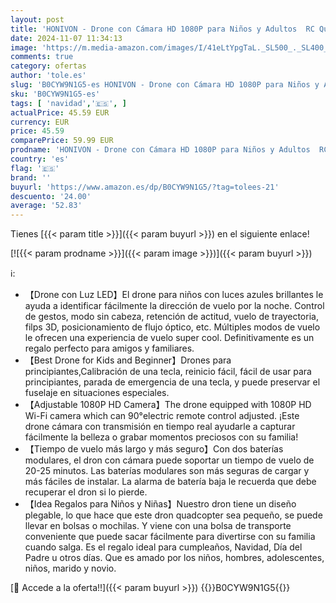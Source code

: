 ```yaml
---
layout: post
title: 'HONIVON - Drone con Cámara HD 1080P para Niños y Adultos  RC Quadcopter Drone Plegable para Principiantes  Juguetes para Niños y Niñas Regalos Navidad  Green '
date: 2024-11-07 11:34:13
image: 'https://m.media-amazon.com/images/I/41eLtYpgTaL._SL500_._SL400_.jpg'
comments: true
category: ofertas
author: 'tole.es'
slug: 'B0CYW9N1G5-es HONIVON - Drone con Cámara HD 1080P para Niños y Adultos...'
sku: 'B0CYW9N1G5-es'
tags: [ 'navidad','🇪🇸', ]
actualPrice: 45.59 EUR
currency: EUR
price: 45.59
comparePrice: 59.99 EUR
prodname: 'HONIVON - Drone con Cámara HD 1080P para Niños y Adultos  RC Quadcopter Drone Plegable para Principiantes  Juguetes para Niños y Niñas Regalos Navidad  Green '
country: 'es'
flag: '🇪🇸'
brand: ''
buyurl: 'https://www.amazon.es/dp/B0CYW9N1G5/?tag=tolees-21'
descuento: '24.00'
average: '52.83'
---
```


Tienes [{{< param title >}}]({{< param buyurl >}}) en el siguiente enlace!

[![{{< param prodname >}}]({{< param image >}})]({{< param buyurl >}})

ℹ️:

- 【Drone con Luz LED】El drone para niños con luces azules brillantes le ayuda a identificar fácilmente la dirección de vuelo por la noche. Control de gestos, modo sin cabeza, retención de actitud, vuelo de trayectoria, filps 3D, posicionamiento de flujo óptico, etc. Múltiples modos de vuelo le ofrecen una experiencia de vuelo super cool. Definitivamente es un regalo perfecto para amigos y familiares.
- 【Best Drone for Kids and Beginner】Drones para principiantes,Calibración de una tecla, reinicio fácil, fácil de usar para principiantes, parada de emergencia de una tecla, y puede preservar el fuselaje en situaciones especiales.
- 【Adjustable 1080P HD Camera】The drone equipped with 1080P HD Wi-Fi camera which can 90°electric remote control adjusted. ¡Este drone cámara con transmisión en tiempo real ayudarle a capturar fácilmente la belleza o grabar momentos preciosos con su familia!
- 【Tiempo de vuelo más largo y más seguro】Con dos baterías modulares, el dron con cámara puede soportar un tiempo de vuelo de 20-25 minutos. Las baterías modulares son más seguras de cargar y más fáciles de instalar. La alarma de batería baja le recuerda que debe recuperar el dron si lo pierde.
- 【Idea Regalos para Niños y Niñas】Nuestro dron tiene un diseño plegable, lo que hace que este dron quadcopter sea pequeño, se puede llevar en bolsas o mochilas. Y viene con una bolsa de transporte conveniente que puede sacar fácilmente para divertirse con su familia cuando salga. Es el regalo ideal para cumpleaños, Navidad, Día del Padre u otros días. Que es amado por los niños, hombres, adolescentes, niños, marido y novio.

[🛒 Accede a la oferta!!]({{< param buyurl >}})
{{<world>}}B0CYW9N1G5{{</world>}}
